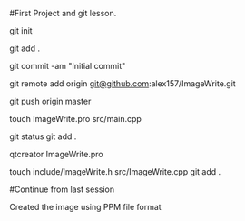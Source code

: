 #First Project and git lesson.

git init

git add .

git commit -am "Initial commit"

git remote add origin git@github.com:alex157/ImageWrite.git

git push origin master

touch ImageWrite.pro src/main.cpp

git status
git add .

qtcreator ImageWrite.pro

touch include/ImageWrite.h src/ImageWrite.cpp
git add .

#Continue from last session

Created the image using PPM file format
